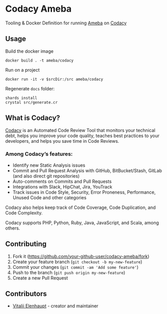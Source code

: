 # Codacy Ameba

Tooling & Docker Definition for running [Ameba](https://github.com/veelenga/ameba) on [Codacy](https://www.codacy.com/)

## Usage

Build the docker image

```
docker build . -t ameba/codacy
```

Run on a project

```
docker run -it -v $srcDir:/src ameba/codacy
```

Regenerate `docs` folder:

```
shards install
crystal src/generate.cr
```

## What is Codacy?

[Codacy](https://www.codacy.com/) is an Automated Code Review Tool that monitors your technical debt, helps you improve your code quality, teaches best practices to your developers, and helps you save time in Code Reviews.

### Among Codacy’s features:

- Identify new Static Analysis issues
- Commit and Pull Request Analysis with GitHub, BitBucket/Stash, GitLab (and also direct git repositories)
- Auto-comments on Commits and Pull Requests
- Integrations with Slack, HipChat, Jira, YouTrack
- Track issues in Code Style, Security, Error Proneness, Performance, Unused Code and other categories

Codacy also helps keep track of Code Coverage, Code Duplication, and Code Complexity.

Codacy supports PHP, Python, Ruby, Java, JavaScript, and Scala, among others.

## Contributing

1. Fork it (<https://github.com/your-github-user/codacy-ameba/fork>)
2. Create your feature branch (`git checkout -b my-new-feature`)
3. Commit your changes (`git commit -am 'Add some feature'`)
4. Push to the branch (`git push origin my-new-feature`)
5. Create a new Pull Request

## Contributors

- [Vitalii Elenhaupt](https://github.com/your-github-user) - creator and maintainer
